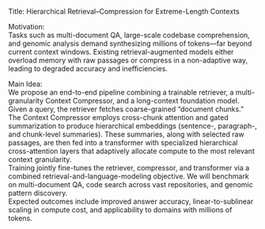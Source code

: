 Title: Hierarchical Retrieval–Compression for Extreme-Length Contexts

Motivation:  
Tasks such as multi-document QA, large-scale codebase comprehension, and genomic analysis demand synthesizing millions of tokens—far beyond current context windows. Existing retrieval-augmented models either overload memory with raw passages or compress in a non-adaptive way, leading to degraded accuracy and inefficiencies.

Main Idea:  
We propose an end-to-end pipeline combining a trainable retriever, a multi-granularity Context Compressor, and a long-context foundation model. Given a query, the retriever fetches coarse-grained “document chunks.” The Context Compressor employs cross-chunk attention and gated summarization to produce hierarchical embeddings (sentence-, paragraph-, and chunk-level summaries). These summaries, along with selected raw passages, are then fed into a transformer with specialized hierarchical cross-attention layers that adaptively allocate compute to the most relevant context granularity.  
Training jointly fine-tunes the retriever, compressor, and transformer via a combined retrieval-and-language-modeling objective. We will benchmark on multi-document QA, code search across vast repositories, and genomic pattern discovery.  
Expected outcomes include improved answer accuracy, linear-to-sublinear scaling in compute cost, and applicability to domains with millions of tokens.